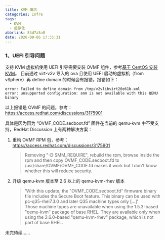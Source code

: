 ```yaml
---
title: KVM 填坑
categories: Infra
tags:
  - KVM
  - 虚拟化
abbrlink: 84d7a5a0
date: 2020-09-06 17:35:31
---
```

### 1、UEFI 引导问题
支持 KVM 虚拟机使用 UEFI 引导需要安装 OVMF 组件，参考[基于 CentOS 安装 KVM](https://blog.skyhive.tech/2020/06/10/%E5%9F%BA%E4%BA%8E-CentOS-%E5%AE%89%E8%A3%85-KVM/)。
目前通过 virt-v2v 导入的 ova 且使用 UEFI 启动的虚拟机（from vSphere）再 define domain 的时候会有报错，报错如下：
```
error: Failed to define domain from /tmp/v2vlibvirt20e61b.xml
error: unsupported configuration: smm is not available with this QEMU binary
```
以上报错是 OVMF 的问题，参考：https://access.redhat.com/discussions/3175901

具体是因为因为 “OVMF_CODE.secboot.fd” 固件在当前的 qemu-kvm 中不受支持，RedHat Discussion 上有两种解决方案：

1. 重构 OVMF RPM 包，参考： https://access.redhat.com/discussions/3175901
    >  Removing "-D SMM_REQUIRE", rebuild the rpm, browse inside the rpm and then copy OVMF_CODE.secboot.fd to /usr/share/OVMF/OVMF_CODE.fd makes it work but I don't know whether this will reduce security.

2. 升级 qemu-kvm 版本至 2.6 以上的 qemu-kvm-rhev 版本
    > 'With this update, the "OVMF_CODE.secboot.fd" firmware binary file includes the Secure Boot feature. This binary can be used with pc-q35-rhel7.3.0 and later Q35 machine types only [...]'<br>Those machine types are unavailable when using the 1.5.3-based "qemu-kvm" package of base RHEL. They are available only when using the 2.6.0-based "qemu-kvm-rhev" package, which is not part of base RHEL.

未完待续……